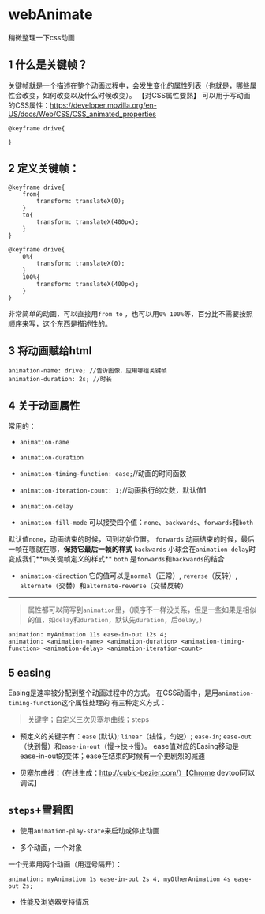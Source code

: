 # webAnimate
稍微整理一下css动画

## 1 什么是关键帧？
关键帧就是一个描述在整个动画过程中，会发生变化的属性列表（也就是，哪些属性会改变，如何改变以及什么时候改变）。
【对CSS属性要熟】
可以用于写动画的CSS属性：https://developer.mozilla.org/en-US/docs/Web/CSS/CSS_animated_properties

	@keyframe drive{

	}

## 2 定义关键帧：
	
	@keyframe drive{
		from{
			transform: translateX(0);
		}
		to{
			transform: translateX(400px);
		}
	}
	
	@keyframe drive{
		0%{
			transform: translateX(0);
		}
		100%{
			transform: translateX(400px);
		}
	}
	
非常简单的动画，可以直接用`from to` ，也可以用`0% 100%`等，百分比不需要按照顺序来写，这个东西是描述性的。

## 3 将动画赋给html

	animation-name: drive; //告诉图像，应用哪组关键帧
	animation-duration: 2s; //时长

## 4 关于动画属性
常用的：
- `animation-name`
- `animation-duration`
- `animation-timing-function: ease;`//动画的时间函数
- `animation-iteration-count: 1;`//动画执行的次数，默认值1
- `animation-delay`

 - `animation-fill-mode` 可以接受四个值：`none`、`backwards`、`forwards`和`both`

默认值`none`，动画结束的时候，回到初始位置。
`forwards` 动画结束的时候，最后一帧在哪就在哪，**保持它最后一帧的样式**
`backwards` 小球会在`animation-delay`时变成我们**`0%`关键帧定义的样式**
`both` 是`forwards`和`backwards`的结合
	
- `animation-direction` 它的值可以是`normal`（正常）, `reverse`（反转）, `alternate`（交替）和`alternate-reverse`（交替反转）

---

> 属性都可以简写到`animation`里，（顺序不一样没关系，但是一些如果是相似的值，如`delay`和`duration`，默认先`duration`，后`delay`。）
	
	animation: myAnimation 11s ease-in-out 12s 4;
	animation: <animation-name> <animation-duration> <animation-timing-function> <animation-delay> <animation-iteration-count>

## 5 easing

Easing是速率被分配到整个动画过程中的方式。
在CSS动画中，是用`animation-timing-function`这个属性处理的
有三种定义方式：

> 关键字；自定义三次贝塞尔曲线；steps

- 预定义的关键字有：`ease` (默认); `linear`（线性，匀速）; `ease-in`; `ease-out`（快到慢）和`ease-in-out`（慢->快->慢）。
	ease值对应的Easing移动是ease-in-out的变体；ease在结束的时候有一个更剧烈的减速

- 贝塞尔曲线：（在线生成：http://cubic-bezier.com/）【Chrome devtool可以调试】

## `steps`+雪碧图

- 使用`animation-play-state`来启动或停止动画

- 多个动画，一个对象
	
一个元素用两个动画（用逗号隔开）：
	
	animation: myAnimation 1s ease-in-out 2s 4, myOtherAnimation 4s ease-out 2s;

- 性能及浏览器支持情况




